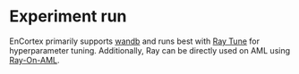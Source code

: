# Experiment run

EnCortex primarily supports [wandb](wandb.ai) and runs best with [Ray Tune](https://docs.ray.io/en/latest/tune/index.html) for hyperparameter tuning. Additionally, Ray can be directly used on AML using [Ray-On-AML](https://github.com/microsoft/ray-on-aml).